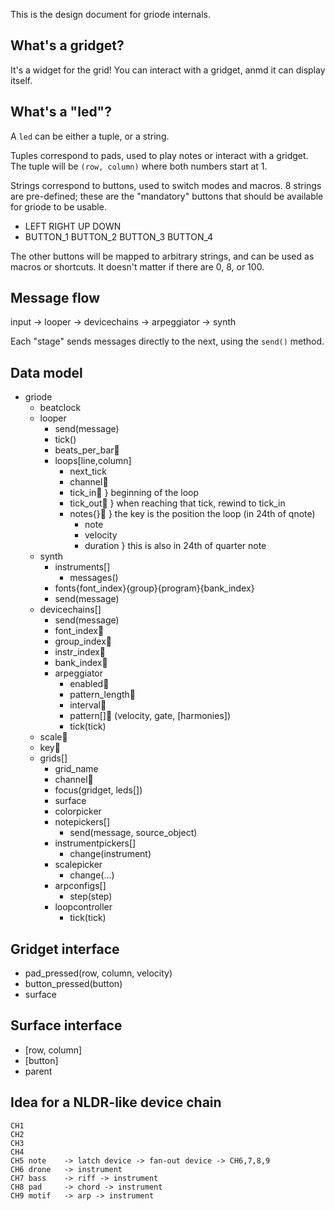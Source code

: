 This is the design document for griode internals.

## What's a gridget?

It's a widget for the grid! You can interact with a gridget, anmd it
can display itself.


## What's a "led"?

A `led` can be either a tuple, or a string.

Tuples correspond to pads, used to play notes or interact with a gridget.
The tuple will be `(row, column)` where both numbers start at 1.

Strings correspond to buttons, used to switch modes and macros.
8 strings are pre-defined; these are the "mandatory" buttons that should
be available for griode to be usable.
- LEFT RIGHT UP DOWN
- BUTTON_1 BUTTON_2 BUTTON_3 BUTTON_4

The other buttons will be mapped to arbitrary strings, and can be used
as macros or shortcuts. It doesn't matter if there are 0, 8, or 100.

## Message flow

input → looper → devicechains → arpeggiator → synth

Each "stage" sends messages directly to the next, using the `send()` method.


## Data model

- griode
  - beatclock
  - looper
    - send(message)
    - tick()
    - beats_per_bar💾
    - loops[line,column]
      - next_tick
      - channel💾
      - tick_in💾    } beginning of the loop
      - tick_out💾   } when reaching that tick, rewind to tick_in
      - notes{}💾    } the key is the position the loop (in 24th of qnote)
        - note
        - velocity
        - duration   } this is also in 24th of quarter note
  - synth
    - instruments[]
      - messages()
    - fonts{font_index}{group}{program}{bank_index}
    - send(message)
  - devicechains[]
    - send(message)
    - font_index💾
    - group_index💾
    - instr_index💾
    - bank_index💾
    - arpeggiator
      - enabled💾
      - pattern_length💾
      - interval💾
      - pattern[]💾
        (velocity, gate, [harmonies])
      - tick(tick)
  - scale💾
  - key💾
  - grids[]
    - grid_name
    - channel💾
    - focus(gridget, leds[])
    - surface
    - colorpicker
    - notepickers[]
      - send(message, source_object)
    - instrumentpickers[]
      - change(instrument)
    - scalepicker
      - change(...)
    - arpconfigs[]
      - step(step)
    - loopcontroller
      - tick(tick)


## Gridget interface

- pad_pressed(row, column, velocity)
- button_pressed(button)
- surface


## Surface interface

- [row, column]
- [button]
- parent


## Idea for a NLDR-like device chain

```
CH1 
CH2 
CH3
CH4
CH5 note	-> latch device -> fan-out device -> CH6,7,8,9
CH6 drone	-> instrument
CH7 bass	-> riff -> instrument
CH8 pad		-> chord -> instrument
CH9 motif	-> arp -> instrument
```
